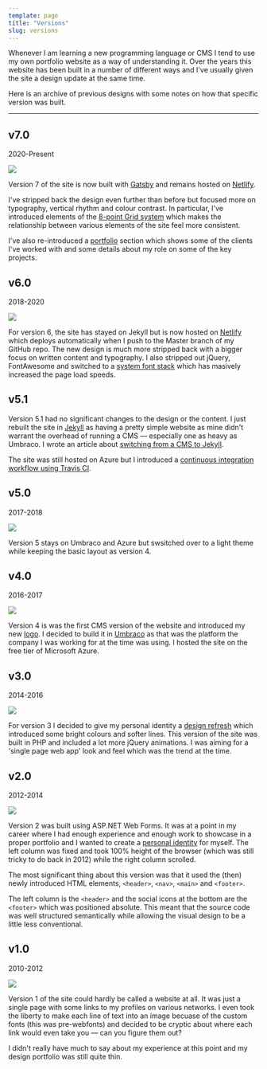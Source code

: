 ```yaml
---
template: page
title: "Versions"
slug: versions
---
```


Whenever I am learning a new programming language or CMS I tend to use my own portfolio website as a way of understanding it. Over the years this website has been built in a number of different ways and I've usually given the site a design update at the same time.

Here is an archive of previous designs with some notes on how that specific version was built.

---

## v7.0

2020-Present

![](../images/versions/v7.jpg)

Version 7 of the site is now built with [Gatsby](https://www.gatsbyjs.org/) and remains hosted on [Netlify](https://www.netlify.com/).

I've stripped back the design even further than before but focused more on typography, vertical rhythm and colour contrast. In particular, I've introduced elements of the [8-point Grid system](https://spec.fm/specifics/8-pt-grid) which makes the relationship between various elements of the site feel more consistent.

I've also re-introduced a [portfolio](/portfolio/) section which shows some of the clients I've worked with and some details about my role on some of the key projects.


## v6.0

2018-2020

![](../images/versions/v6.jpg)

For version 6, the site has stayed on Jekyll but is now hosted on [Netlify](https://www.netlify.com/) which deploys automatically when I push to the Master branch of my GitHub repo. The new design is much more stripped back with a bigger focus on written content and typography. I also stripped out jQuery, FontAwesome and switched to a [system font stack](https://css-tricks.com/snippets/css/system-font-stack/) which has masively increased the page load speeds.

## v5.1

Version 5.1 had no significant changes to the design or the content. I just rebuilt the site in [Jekyll](https://jekyllrb.com/) as having a pretty simple website as mine didn't warrant the overhead of running a CMS &mdash; especially one as heavy as Umbraco. I wrote an article about <a href="/switching-from-cms-to-jekyll/">switching from a CMS to Jekyll</a>.

The site was still hosted on Azure but I introduced a <a href="/deploying-jekyll-using-travis-ci/">continuous integration workflow using Travis CI</a>.

## v5.0

2017-2018

![](../images/versions/v5.jpg)

Version 5 stays on Umbraco and Azure but swsitched over to a light theme while keeping the basic layout as version 4.

## v4.0

2016-2017

![](../images/versions/v4.jpg)

Version 4 is was the first CMS version of the website and introduced my new [logo](https://dribbble.com/shots/2718615-Branding-logo-and-website-refresh-for-2016). I decided to build it in [Umbraco](https://umbraco.com/) as that was the platform the company I was working for at the time was using. I hosted the site on the free tier of Microsoft Azure.

## v3.0

2014-2016

![](../images/versions/v3.jpg)

For version 3 I decided to give my personal identity a [design refresh](https://dribbble.com/shots/1524996-Personal-Identity-V2) which introduced some bright colours and softer lines. This version of the site was built in PHP and included a lot more jQuery animations. I was aiming for a 'single page web app' look and feel which was the trend at the time.

## v2.0

2012-2014

![](../images/versions/v2.jpg)

Version 2 was built using ASP.NET Web Forms. It was at a point in my career where I had enough experience and enough work to showcase in a proper portfolio and I wanted to create a [personal identity](https://dribbble.com/shots/775585-Personal-Identity) for myself. The left column was fixed and took 100% height of the browser (which was still tricky to do back in 2012) while the right column scrolled.

The most significant thing about this version was that it used the (then) newly introduced HTML elements, `<header>`, `<nav>`, `<main>` and `<footer>`.

The left column is the `<header>` and the social icons at the bottom are the `<footer>` which was positioned absolute. This meant that the source code was well structured semantically while allowing the visual design to be a little less conventional.

## v1.0

2010-2012

![](../images/versions/v1.jpg)

Version 1 of the site could hardly be called a website at all. It was just a single page with some links to my profiles on various networks. I even took the liberty to make each line of text into an image becuase of the custom fonts (this was pre-webfonts) and decided to be cryptic about where each link would even take you &mdash; can you figure them out?

I didn't really have much to say about my experience at this point and my design portfolio was still quite thin.
